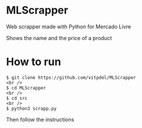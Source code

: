 # MLScrapper
Web scrapper made with Python for Mercado Livre

Shows the name and the price of a product

# How to run
```
$ git clone https://github.com/vitpdel/MLScrapper
<br />
$ cd MLScrapper
<br />
$ cd src
<br />
$ python3 scrapp.py
```

Then follow the instructions
